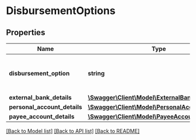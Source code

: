 # DisbursementOptions

## Properties
Name | Type | Description | Notes
------------ | ------------- | ------------- | -------------
**disbursement_option** | **string** | List of options available to receive the disbursement of loan amount Please use /v1/utilities/referenceData/{disbursementOption} resource to get valid value of this field with description. | 
**external_bank_details** | [**\Swagger\Client\Model\ExternalBankDetails**](ExternalBankDetails.md) |  | [optional] 
**personal_account_details** | [**\Swagger\Client\Model\PersonalAccountDetails[]**](PersonalAccountDetails.md) |  | [optional] 
**payee_account_details** | [**\Swagger\Client\Model\PayeeAccountDetails[]**](PayeeAccountDetails.md) |  | [optional] 

[[Back to Model list]](../../README.md#documentation-for-models) [[Back to API list]](../../README.md#documentation-for-api-endpoints) [[Back to README]](../../README.md)

